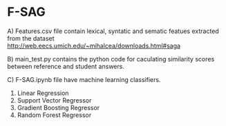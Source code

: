 # F-SAG

A)  Features.csv file contain lexical, syntatic and sematic featues extracted from the dataset http://web.eecs.umich.edu/~mihalcea/downloads.html#saga

B) main_test.py contains the python code for caculating similarity scores between reference and student answers. 

C) F-SAG.ipynb file have machine learning classifiers.
1. Linear Regression
2. Support Vector Regressor
3. Gradient Boosting Regressor
4. Random Forest Regressor




